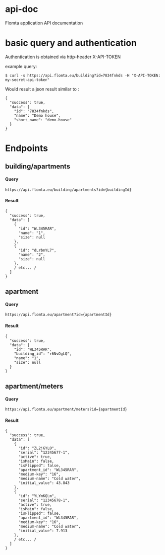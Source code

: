 # api-doc
Flomta application API documentation

# basic query and authentication
Authentication is obtained via http-header X-API-TOKEN

example query:

```$ curl -s https://api.flomta.eu/building?id=7834fnkds -H "X-API-TOKEN: my-secret-api-token" ```

Would result a json result similar to :

```
{
  "success": true,
  "data": {
    "id": "7834fnkds",
    "name": "Demo house",
    "short_name": "demo-house"
  }
}
```
# Endpoints

## building/apartments

#### Query

`https://api.flomta.eu/building/apartments?id={buildingId}`

#### Result

```
{
  "success": true,
  "data": [
    {
      "id": "WL345RAR",
      "name": "1",
      "size": null
    },
    {
      "id": "dLrbnYL7",
      "name": "2",
      "size": null
    },
    / etc... /
  ]
}
```


## apartment

#### Query

`https://api.flomta.eu/apartment?id={apartmentId}`

#### Result

```
{
  "success": true,
  "data": {
    "id": "WL345RAR",
    "building_id": "r6NvOgLQ",
    "name": "1",
    "size": null
  }
}
```

## apartment/meters

#### Query

`https://api.flomta.eu/apartment/meters?id={apartmentId}`

#### Result

```
{
  "success": true,
  "data": [
    {
      "id": "ZL2jGYLO",
      "serial": "12345677-1",
      "active": true,
      "isMain": false,
      "isFlipped": false,
      "apartment_id": "WL345RAR",
      "medium-key": "16",
      "medium-name": "Cold water",
      "initial_value": 43.843
    },
    {
      "id": "YLYmKQLm",
      "serial": "12345678-1",
      "active": true,
      "isMain": false,
      "isFlipped": false,
      "apartment_id": "WL345RAR",
      "medium-key": "16",
      "medium-name": "Cold water",
      "initial_value": 7.913
    },
    / etc... /
  ]
}
```
